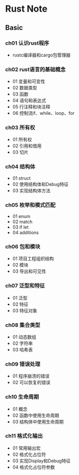 # Rust Note

## Basic

### ch01 认识rust程序

- rustc编译器和cargo包管理器

### ch02 rust语言的基础概念

- 01 变量和可变性
- 02 数据类型
- 03 函数
- 04 语句和表达式
- 05 行注释和块注释
- 06 控制流if、while、loop、for

### ch03 所有权

- 01 所有权
- 02 引用和借用
- 03 切片

### ch04 结构体

- 01 struct
- 02 使用结构体和Debug特征
- 03 实现结构体方法

### ch05 枚举和模式匹配

- 01 enum
- 02 match
- 03 if let
- 04 additions

### ch06 包和模块

- 01 项目工程组织结构
- 02 模块
- 03 导出和可见性

### ch07 泛型和特征

- 01 泛型
- 02 特征
- 03 特征对象

### ch08 集合类型

- 01 动态数组
- 02 字符串
- 03 哈希表

### ch09 错误处理

- 01 程序崩溃的错误
- 02 可以恢复的错误

### ch10 生命周期

- 01 概念
- 02 函数中使用生命周期
- 03 结构体中使用生命周期

### ch11 格式化输出

- 01 常用输出宏
- 02 格式化占位符
- 03 实现Display和Debug特征
- 04 格式化占位符参数
